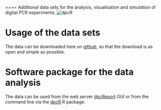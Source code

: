 ====
Additional data sets for the analysis, visualisation and simulation of digital PCR experiments.
![dpcR](https://github.com/michbur/dpcR/blob/master/vignettes/dpcR_logo.png)


# Usage of the data sets

The data can be downloaded here on [github](https://github.com/michbur/dpcReport_data/archive/master.zip), so that the download is as open and simple as possible.

# Software package for the data analysis

The data can be used from the web server [dpcReport](http://www.smorfland.uni.wroc.pl/shiny/dpcReport/) GUI or from the command line via the [dpcR](https://github.com/michbur/dpcR) R package.

